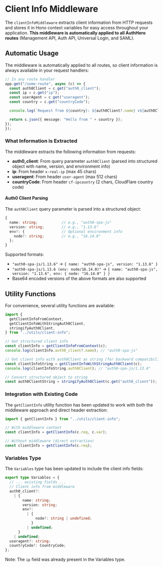 # Client Info Middleware

The `clientInfoMiddleware` extracts client information from HTTP requests and stores it in Hono context variables for easy access throughout your application. **This middleware is automatically applied to all AuthHero routes** (Management API, Auth API, Universal Login, and SAML).

## Automatic Usage

The middleware is automatically applied to all routes, so client information is always available in your request handlers:

```typescript
// In any route handler
app.get("/some-route", async (c) => {
  const auth0Client = c.get("auth0_client");
  const ip = c.get("ip");
  const userAgent = c.get("useragent");
  const country = c.get("countryCode");

  console.log(`Request from ${country}: ${auth0Client?.name} v${auth0Client?.version}`);

  return c.json({ message: "Hello from " + country });
});
});
```

### What Information is Extracted

The middleware extracts the following information from requests:

- **auth0_client**: From query parameter `auth0Client` (parsed into structured object with name, version, and environment info)
- **ip**: From header `x-real-ip` (max 45 chars)
- **useragent**: From header `user-agent` (max 512 chars)
- **countryCode**: From header `cf-ipcountry` (2 chars, CloudFlare country code)

#### Auth0 Client Parsing

The `auth0Client` query parameter is parsed into a structured object:

```typescript
{
  name: string;           // e.g., "auth0-spa-js"
  version: string;        // e.g., "1.13.6"
  env?: {                 // Optional environment info
    node?: string;        // e.g., "16.14.0"
  };
}
```

Supported formats:

- `"auth0-spa-js/1.13.6"` → `{ name: "auth0-spa-js", version: "1.13.6" }`
- `"auth0-spa-js/1.13.6 (env: node/16.14.0)"` → `{ name: "auth0-spa-js", version: "1.13.6", env: { node: "16.14.0" } }`
- Base64 encoded versions of the above formats are also supported

## Utility Functions

For convenience, several utility functions are available:

```typescript
import {
  getClientInfoFromContext,
  getClientInfoWithStringAuth0Client,
  stringifyAuth0Client,
} from "../utils/client-info";

// Get structured client info
const clientInfo = getClientInfoFromContext(c);
console.log(clientInfo.auth0_client?.name); // "auth0-spa-js"

// Get client info with auth0Client as string (for backward compatibility)
const clientInfoString = getClientInfoWithStringAuth0Client(c);
console.log(clientInfoString.auth0Client); // "auth0-spa-js/1.13.6"

// Convert structured object to string
const auth0ClientString = stringifyAuth0Client(c.get("auth0_client"));
```

### Integration with Existing Code

The `getClientInfo` utility function has been updated to work with both the middleware approach and direct header extraction:

```typescript
import { getClientInfo } from "../utils/client-info";

// With middleware context
const clientInfo = getClientInfo(c.req, c.var);

// Without middleware (direct extraction)
const clientInfo = getClientInfo(c.req);
```

### Variables Type

The `Variables` type has been updated to include the client info fields:

```typescript
export type Variables = {
  // ... existing fields ...
  // Client info from middleware
  auth0_client?:
    | {
        name: string;
        version: string;
        env?:
          | {
              node?: string | undefined;
            }
          | undefined;
      }
    | undefined;
  useragent?: string;
  countryCode?: CountryCode;
};
```

Note: The `ip` field was already present in the Variables type.
